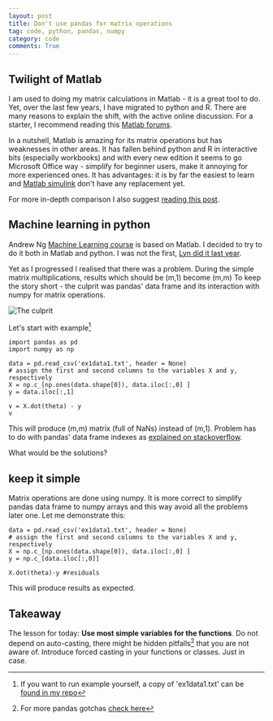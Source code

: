 ```yaml
---
layout: post
title: Don't use pandas for matrix operations
tag: code, python, pandas, numpy
category: code
comments: True
---
```


## Twilight of Matlab


I am used to doing my matrix calculations in Matlab - it is a great tool to do. Yet, over the last few years, I have migrated to python and R. There are many reasons to explain the shift, with the active online discussion. For a starter, I recommend reading this [Matlab forums](https://uk.mathworks.com/matlabcentral/newsreader/view_thread/341003).

In a nutshell, Matlab is amazing for its matrix operations but has weaknesses in other areas. It has fallen behind python and R in interactive bits (especially workbooks) and with every new edition it seems to go Microsoft Office way - simplify for beginner users, make it annoying for more experienced ones. It has advantages: it is by far the easiest to learn and [Matlab simulink](http://uk.mathworks.com/products/simulink/) don't have any replacement yet.

For more in-depth comparison I also suggest [reading this post](http://www.pyzo.org/python_vs_matlab.html).

## Machine learning in python

Andrew Ng [Machine Learning course](https://www.coursera.org/learn/machine-learning/home/welcome) is based on Matlab. I decided to try to do it both in Matlab and python. I was not the first, [Lyn did it last year](http://linbug.github.io/data%20science%20tools/2015/07/07/Coursera's-machine-learning-exercise-one-(in-Python)/).

Yet as I progressed I realised that there was a problem. During the simple matrix multiplications, results which should be (m,1) become (m,m) To keep the story short - the culprit was pandas' data frame and its interaction with numpy for matrix operations.


![](https://upload.wikimedia.org/wikipedia/commons/3/3a/Su_Lin_giant_panda_bear_cub_at_the_San_Diego_Zoo.jpg "The culprit")


Let's start with example[^1]

```
import pandas as pd
import numpy as np

data = pd.read_csv('ex1data1.txt', header = None)
# assign the first and second columns to the variables X and y, respectively
X = np.c_[np.ones(data.shape[0]), data.iloc[:,0] ] 
y = data.iloc[:,1]

v = X.dot(theta) - y
v
```
This will produce (m,m) matrix (full of NaNs) instead of (m,1). Problem has to do with pandas' data frame indexes as [explained on stackoverflow](http://stackoverflow.com/questions/16472729/matrix-multiplication-in-pandas).

What would be the solutions?

## keep it simple

Matrix operations are done using numpy. It is more correct to simplify pandas data frame to numpy arrays and this way avoid all the problems later one. Let me demonstrate this: 

```
data = pd.read_csv('ex1data1.txt', header = None)
# assign the first and second columns to the variables X and y, respectively
X = np.c_[np.ones(data.shape[0]), data.iloc[:,0] ] 
y = np.c_[data.iloc[:,0]]

X.dot(theta)-y #residuals
```

This will produce results as expected.

## Takeaway

The lesson for today: 
**Use most simple variables for the functions**. Do not depend on auto-casting, there might be hidden pitfalls[^2] that you are not aware of.  Introduce forced casting in your functions or classes. Just in case.


[^1]: If you want to run example yourself, a copy of 'ex1data1.txt' can be [found in my repo](https://github.com/DfAC/Coursera-s-machine-learning-course/blob/master/ex1/ex1data1.txt)
[^2]: For more pandas gotchas [check here](http://pandas.pydata.org/pandas-docs/stable/gotchas.html)
